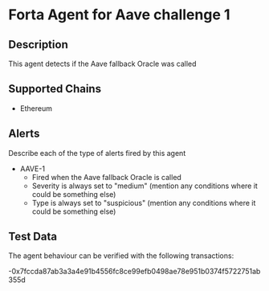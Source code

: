 # Forta Agent for Aave challenge 1

## Description

This agent detects if the Aave fallback Oracle was called 

## Supported Chains

- Ethereum


## Alerts

Describe each of the type of alerts fired by this agent

- AAVE-1
  - Fired when the Aave fallback Oracle is called
  - Severity is always set to "medium" (mention any conditions where it could be something else)
  - Type is always set to "suspicious" (mention any conditions where it could be something else)

## Test Data

The agent behaviour can be verified with the following transactions:

-0x7fccda87ab3a3a4e91b4556fc8ce99efb0498ae78e951b0374f5722751ab355d
